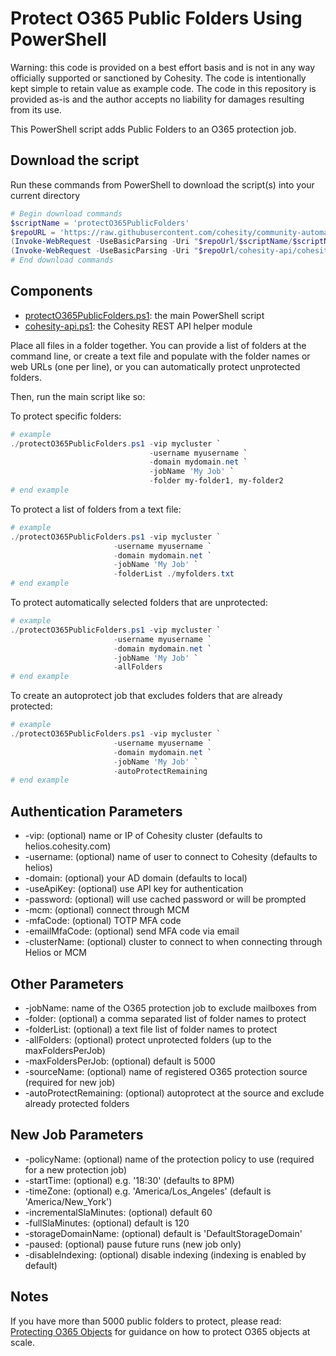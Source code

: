 # Protect O365 Public Folders Using PowerShell

Warning: this code is provided on a best effort basis and is not in any way officially supported or sanctioned by Cohesity. The code is intentionally kept simple to retain value as example code. The code in this repository is provided as-is and the author accepts no liability for damages resulting from its use.

This PowerShell script adds Public Folders to an O365 protection job.

## Download the script

Run these commands from PowerShell to download the script(s) into your current directory

```powershell
# Begin download commands
$scriptName = 'protectO365PublicFolders'
$repoURL = 'https://raw.githubusercontent.com/cohesity/community-automation-samples/main/powershell'
(Invoke-WebRequest -UseBasicParsing -Uri "$repoUrl/$scriptName/$scriptName.ps1").content | Out-File "$scriptName.ps1"; (Get-Content "$scriptName.ps1") | Set-Content "$scriptName.ps1"
(Invoke-WebRequest -UseBasicParsing -Uri "$repoUrl/cohesity-api/cohesity-api.ps1").content | Out-File cohesity-api.ps1; (Get-Content cohesity-api.ps1) | Set-Content cohesity-api.ps1
# End download commands
```

## Components

* [protectO365PublicFolders.ps1](https://raw.githubusercontent.com/cohesity/community-automation-samples/main/powershell/protectO365PublicFolders/protectO365PublicFolders.ps1): the main PowerShell script
* [cohesity-api.ps1](https://raw.githubusercontent.com/cohesity/community-automation-samples/main/powershell/cohesity-api/cohesity-api.ps1): the Cohesity REST API helper module

Place all files in a folder together. You can provide a list of folders at the command line, or create a text file and populate with the folder names or web URLs (one per line), or you can automatically protect unprotected folders.

Then, run the main script like so:

To protect specific folders:

```powershell
# example
./protectO365PublicFolders.ps1 -vip mycluster `
                               -username myusername `
                               -domain mydomain.net `
                               -jobName 'My Job' `
                               -folder my-folder1, my-folder2
# end example
```

To protect a list of folders from a text file:

```powershell
# example
./protectO365PublicFolders.ps1 -vip mycluster `
                       -username myusername `
                       -domain mydomain.net `
                       -jobName 'My Job' `
                       -folderList ./myfolders.txt
# end example
```

To protect automatically selected folders that are unprotected:

```powershell
# example
./protectO365PublicFolders.ps1 -vip mycluster `
                       -username myusername `
                       -domain mydomain.net `
                       -jobName 'My Job' `
                       -allFolders
# end example
```

To create an autoprotect job that excludes folders that are already protected:

```powershell
# example
./protectO365PublicFolders.ps1 -vip mycluster `
                       -username myusername `
                       -domain mydomain.net `
                       -jobName 'My Job' `
                       -autoProtectRemaining
# end example
```

## Authentication Parameters

* -vip: (optional) name or IP of Cohesity cluster (defaults to helios.cohesity.com)
* -username: (optional) name of user to connect to Cohesity (defaults to helios)
* -domain: (optional) your AD domain (defaults to local)
* -useApiKey: (optional) use API key for authentication
* -password: (optional) will use cached password or will be prompted
* -mcm: (optional) connect through MCM
* -mfaCode: (optional) TOTP MFA code
* -emailMfaCode: (optional) send MFA code via email
* -clusterName: (optional) cluster to connect to when connecting through Helios or MCM

## Other Parameters

* -jobName: name of the O365 protection job to exclude mailboxes from
* -folder: (optional) a comma separated list of folder names to protect
* -folderList: (optional) a text file list of folder names to protect
* -allFolders: (optional) protect unprotected folders (up to the maxFoldersPerJob)
* -maxFoldersPerJob: (optional) default is 5000
* -sourceName: (optional) name of registered O365 protection source (required for new job)
* -autoProtectRemaining: (optional) autoprotect at the source and exclude already protected folders

## New Job Parameters

* -policyName: (optional) name of the protection policy to use (required for a new protection job)
* -startTime: (optional) e.g. '18:30' (defaults to 8PM)
* -timeZone: (optional) e.g. 'America/Los_Angeles' (default is 'America/New_York')
* -incrementalSlaMinutes: (optional) default 60
* -fullSlaMinutes: (optional) default is 120
* -storageDomainName: (optional) default is 'DefaultStorageDomain'
* -paused: (optional) pause future runs (new job only)
* -disableIndexing: (optional) disable indexing (indexing is enabled by default)

## Notes

If you have more than 5000 public folders to protect, please read: [Protecting O365 Objects](https://github.com/bseltz-cohesity/scripts/blob/master/doc/Protecting%20O365%20Objects.md) for guidance on how to protect O365 objects at scale.
